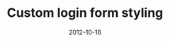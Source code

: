 ---
date: 2012-10-16
external: 
  host: Codrops
  url: http://tympanus.net/codrops/2012/10/16/custom-login-form-styling/
layout: none
published: true
title: "Custom login form styling"
---
